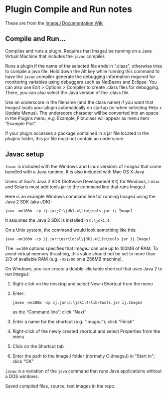 # Plugin Compile and Run notes

These are from the [ImageJ Documentation Wiki](http://imagejdocu.tudor.lu/gui/plugins/compile_and_run)

## Compile and Run...

Compiles and runs a plugin. Requires that ImageJ be running on a Java Virtual Machine that includes the `javac` compiler.

Runs a plugin if the name of the selected file ends in “.class”, otherwise tries to compile a java file. Hold down the Alt key while running this command to have the `javac` compiler generate the debugging information required for monitoring variables using debuggers such as NetBeans and Eclipse. You can also use Edit > Options > Compiler to create .class files for debugging. There, you can also select the Java version of the .class file.

Use an underscore in the filename (and the class name) if you want that ImageJ loads your plugin automatically on startup (or when selecting Help > Update Menus). The underscore character will be converted into an space in the Plugins menu, e.g. Example_Plot.class will appear as menu item “Example Plot”.

If your plugin accesses a package contained in a jar file located in the plugins folder, this jar file must not contain an underscore.

## Javac setup

`Javac` is included with the Windows and Linux versions of ImageJ that come bundled with a Java runtime. It is also included with Mac OS X Java.

Users of Sun's Java 2 SDK (Software Development Kit) for Windows, Linux and Solaris must add tools.jar to the command line that runs ImageJ.

Here is an example Windows command line for running ImageJ using the Java 2 SDK (aka JDK):

```
java -mx100m -cp ij.jar;C:\jdk1.4\lib\tools.jar ij.ImageJ
```

It assumes the Java 2 SDK is installed in `C:\jdk1.4`.

On a Unix system, the command would look something like this:

```
java -mx100m -cp ij.jar:\usr\local\jdk1.4\lib\tools.jar ij.ImageJ
```

The `-mx100` options specifies that ImageJ can use up to 100MB of RAM. To avoid virtual memory thrashing, this value should not be set to more than 2/3 of available RAM (e.g. `-mx170m` on a 256MB machine).

On Windows, you can create a double-clickable shortcut that uses Java 2 to run ImageJ:

1. Right-click on the desktop and select New→Shortcut from the menu

2. Enter:

    ```
    javaw -mx100m -cp ij.jar;C:\jdk1.4\lib\tools.jar ij.ImageJ
    ```
    as the “Command line”; click “Next”

3. Enter a name for the shortcut (e.g. “ImageJ”); click “Finish”

4. Right-click of the newly created shortcut and select Properties from the menu

5. Click on the Shortcut tab

6. Enter the path to the ImageJ folder (normally C:\ImageJ) in "Start in"; click "OK"

`javaw` is a variation of the `java` command that runs Java applications without a DOS windows.

Saved compiled files, source, test images in the repo.